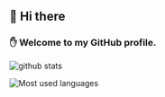 ## 👋 Hi there
### ✋ Welcome to my GitHub profile.

![github stats](https://github-readme-stats.vercel.app/api?username=Eld3rly&show_icons=true&count_private=true&bg_color=171,121212,181818&title_color=fff&text_color=fff&icon_color=fff&border_radius=10&hide_border=true "Get your lustful cursor away from me!")

![Most used languages](https://github-readme-stats.vercel.app/api/top-langs/?username=Eld3rly&count=8&show_icons=true&bg_color=00000000&title_color=fff&text_color=fff&icon_color=fff&border_radius=10&hide_border=true "Most used languages")
